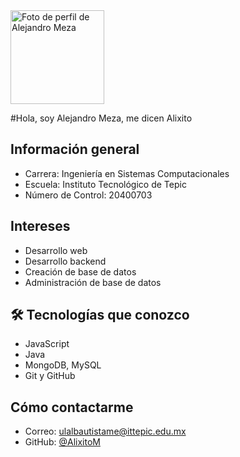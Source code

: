 <img src="https://scontent-qro1-2.xx.fbcdn.net/v/t39.30808-6/481902622_9812284528789808_2326993948711666338_n.jpg?_nc_cat=106&ccb=1-7&_nc_sid=a5f93a&_nc_eui2=AeFFuKGvX6WiVERaq-cgEJtBKGI1r2v7v6woYjWva_u_rPeTjxnuxj4Jk2iImicqrrIj9K4gbxJpw8d17g5Sn9z9&_nc_ohc=hiZxN86QOs0Q7kNvwHNa_LI&_nc_oc=AdnM_uZAYKAH1J6NRew-jE7MUNPLn0RPLVfSx-sxTVUF0vX4Hdo98FpakD2nls_0WXh5i6dctBeaAI_I6z4aVLh3&_nc_zt=23&_nc_ht=scontent-qro1-2.xx&_nc_gid=zpYeezYEPi0ECZmi__iF-Q&oh=00_AfMzTa7qbe66HWmg0W6zUo6cAwbUhdTJ855pkr1Np5Nw-g&oe=685FC04E" width="150" alt="Foto de perfil de Alejandro Meza" />

#Hola, soy Alejandro Meza, me dicen Alixito

##  Información general
- Carrera: Ingeniería en Sistemas Computacionales
- Escuela: Instituto Tecnológico de Tepic
- Número de Control: 20400703

## Intereses
- Desarrollo web
- Desarrollo backend
- Creación de base de datos
- Administración de base de datos

## 🛠 Tecnologías que conozco
- JavaScript
- Java
- MongoDB, MySQL
- Git y GitHub

## Cómo contactarme
- Correo: ulalbautistame@ittepic.edu.mx
- GitHub: [@AlixitoM](https://github.com/AlixitoM)